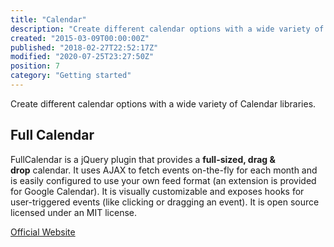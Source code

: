 ```yaml
---
title: "Calendar"
description: "Create different calendar options with a wide variety of Calendar libraries."
created: "2015-03-09T00:00:00Z"
published: "2018-02-27T22:52:17Z"
modified: "2020-07-25T23:27:50Z"
position: 7
category: "Getting started"
---
```


<docs-social-warning></docs-social-warning>

Create different calendar options with a wide variety of Calendar libraries.

## Full Calendar

FullCalendar is a jQuery plugin that provides a **full-sized, drag & drop** calendar. It uses AJAX to fetch events on-the-fly for each month and is easily configured to use your own feed format (an extension is provided for Google Calendar). It is visually customizable and exposes hooks for user-triggered events (like clicking or dragging an event). It is open source licensed under an MIT license.

[Official Website](https://github.com/fullcalendar/fullcalendar)
